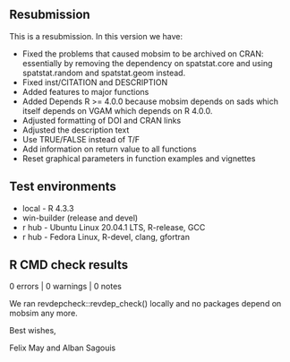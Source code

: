 ## Resubmission

This is a resubmission. In this version we have:

* Fixed the problems that caused mobsim to be archived on CRAN: essentially by
removing the dependency on spatstat.core and using spatstat.random and 
spatstat.geom instead.
* Fixed inst/CITATION and DESCRIPTION
* Added features to major functions
* Added Depends R >= 4.0.0 because mobsim depends on sads which itself depends on VGAM which depends on R 4.0.0.
* Adjusted formatting of DOI and CRAN links
* Adjusted the description text
* Use TRUE/FALSE instead of T/F
* Add information on return value to all functions
* Reset graphical parameters in function examples and vignettes

## Test environments

* local - R 4.3.3
* win-builder (release and devel)
* r hub - Ubuntu Linux 20.04.1 LTS, R-release, GCC
* r hub - Fedora Linux, R-devel, clang, gfortran

## R CMD check results

0 errors | 0 warnings | 0 notes

We ran revdepcheck::revdep_check() locally and no packages depend on mobsim
any more.

Best wishes,

Felix May and Alban Sagouis

